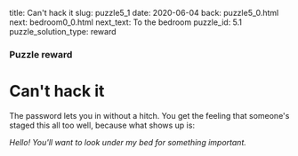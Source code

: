 title: Can't hack it
slug: puzzle5_1
date: 2020-06-04
back: puzzle5_0.html
next: bedroom0_0.html
next_text: To the bedroom
puzzle_id: 5.1
puzzle_solution_type: reward

### Puzzle reward
# Can't hack it


The password lets you in without a hitch. You get the feeling that someone's staged this all too well, because what shows up is:

*Hello! You'll want to look under my bed for something important.*